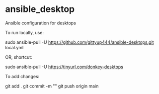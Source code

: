 # ansible_desktop
Ansible configuration for desktops

To run locally, use:

sudo ansible-pull -U https://github.com/gittyup444/ansible-desktops.git local.yml

 OR, shortcut:

sudo ansible-pull -U https://tinyurl.com/donkey-desktops


To add changes:

git add .
git commit -m "<COMMENT>"
git push origin main